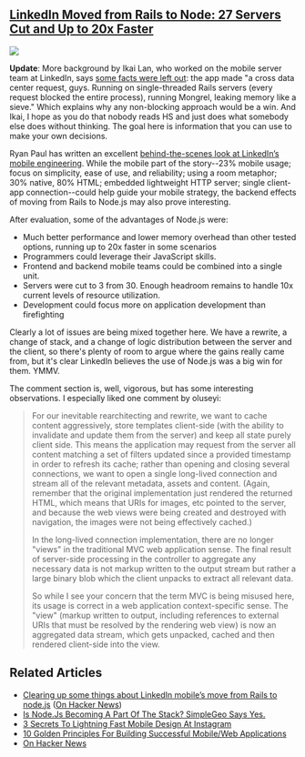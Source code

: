 ## [LinkedIn Moved from Rails to Node: 27 Servers Cut and Up to 20x Faster](/blog/2012/10/4/linkedin-moved-from-rails-to-node-27-servers-cut-and-up-to-2.html)

    

    

![](http://farm9.staticflickr.com/8317/8047052471_8388200c67_m.jpg)

**Update**: More background by Ikai Lan, who worked on the mobile server team at LinkedIn, says [some facts were left out](http://ikaisays.com/2012/10/04/clearing-up-some-things-about-linkedin-mobiles-move-from-rails-to-node-js/): the app made "a cross data center request, guys. Running on single-threaded Rails servers (every request blocked the entire process), running Mongrel, leaking memory like a sieve." Which explains why any non-blocking approach would be a win. And Ikai, I hope as you do that nobody reads HS and just does what somebody else does without thinking. The goal here is information that you can use to make your own decisions.

Ryan Paul has written an excellent [behind-the-scenes look at LinkedIn’s mobile engineering](http://arstechnica.com/information-technology/2012/10/a-behind-the-scenes-look-at-linkedins-mobile-engineering/2/). While the mobile part of the story--23% mobile usage; focus on simplicity, ease of use, and reliability; using a room metaphor; 30% native, 80% HTML; embedded lightweight HTTP server; single client-app connection--could help guide your mobile strategy, the backend effects of moving from Rails to Node.js may also prove interesting. 

After evaluation, some of the advantages of Node.js were:

*   Much better performance and lower memory overhead than other tested options, running up to 20x faster in some scenarios
*   Programmers could leverage their JavaScript skills. 
*   Frontend and backend mobile teams could be combined into a single unit. 
*   Servers were cut to 3 from 30\. Enough headroom remains to handle 10x current levels of resource utilization.
*   Development could focus more on application development than firefighting

Clearly a lot of issues are being mixed together here. We have a rewrite, a change of stack, and a change of logic distribution between the server and the client, so there's plenty of room to argue where the gains really came from, but it's clear LinkedIn believes the use of Node.js was a big win for them. YMMV.

The comment section is, well, vigorous, but has some interesting observations. I especially liked one comment by oluseyi:

> For our inevitable rearchitecting and rewrite, we want to cache content aggressively, store templates client-side (with the ability to invalidate and update them from the server) and keep all state purely client side. This means the application may request from the server all content matching a set of filters updated since a provided timestamp in order to refresh its cache; rather than opening and closing several connections, we want to open a single long-lived connection and stream all of the relevant metadata, assets and content. (Again, remember that the original implementation just rendered the returned HTML, which means that URIs for images, etc pointed to the server, and because the web views were being created and destroyed with navigation, the images were not being effectively cached.)
> 
>   
> In the long-lived connection implementation, there are no longer "views" in the traditional MVC web application sense. The final result of server-side processing in the controller to aggregate any necessary data is not markup written to the output stream but rather a large binary blob which the client unpacks to extract all relevant data.
> 
> So while I see your concern that the term MVC is being misused here, its usage is correct in a web application context-specific sense. The "view" (markup written to output, including references to external URIs that must be resolved by the rendering web view) is now an aggregated data stream, which gets unpacked, cached and then rendered client-side into the view.

## Related Articles 

*   [Clearing up some things about LinkedIn mobile’s move from Rails to node.js](http://ikaisays.com/2012/10/04/clearing-up-some-things-about-linkedin-mobiles-move-from-rails-to-node-js/) ([On Hacker News](http://news.ycombinator.com/item?id=4615429))
*   [Is Node.Js Becoming A Part Of The Stack? SimpleGeo Says Yes.](http://highscalability.com/blog/2011/2/22/is-nodejs-becoming-a-part-of-the-stack-simplegeo-says-yes.html) 
*   [3 Secrets To Lightning Fast Mobile Design At Instagram](http://highscalability.com/blog/2012/6/7/3-secrets-to-lightning-fast-mobile-design-at-instagram.html)
*   [10 Golden Principles For Building Successful Mobile/Web Applications](http://highscalability.com/blog/2012/7/5/10-golden-principles-for-building-successful-mobileweb-appli.html)
*   [On Hacker News](http://news.ycombinator.com/item?id=4613870)

    